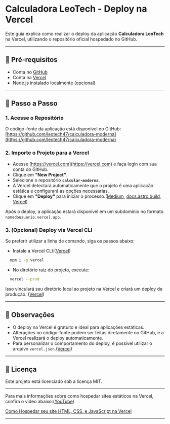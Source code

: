 # Calculadora LeoTech - Deploy na Vercel

Este guia explica como realizar o deploy da aplicação **Calculadora LeoTech** na Vercel, utilizando o repositório oficial hospedado no GitHub.

---

## 🔧 Pré-requisitos

* Conta no [GitHub](https://github.com/)
* Conta na [Vercel](https://vercel.com/)
* Node.js instalado localmente (opcional)

---

## 🚀 Passo a Passo

### 1. Acesse o Repositório

O código-fonte da aplicação está disponível no GitHub: [https://github.com/leotech47/calculadora-moderna](https://github.com/leotech47/calculadora-moderna)

### 2. Importe o Projeto para a Vercel

* Acesse [https://vercel.com](https://vercel.com) e faça login com sua conta do GitHub.
* Clique em **"New Project"**.
* Selecione o repositório **`calcular-moderna`**.
* A Vercel detectará automaticamente que o projeto é uma aplicação estática e configurará as opções necessárias.
* Clique em **"Deploy"** para iniciar o processo.([Medium][1], [docs.astro.build][2], [Vercel][3])

Após o deploy, a aplicação estará disponível em um subdomínio no formato `nomedousuario.vercel.app`.

### 3. (Opcional) Deploy via Vercel CLI

Se preferir utilizar a linha de comando, siga os passos abaixo:

* Instale a Vercel CLI:([Vercel][4])

```bash
  npm i -g vercel
```



* No diretório raiz do projeto, execute:

```bash
  vercel --prod
```



Isso vinculará seu diretório local ao projeto na Vercel e criará um deploy de produção. ([Vercel][5])

---

## 📌 Observações

* O deploy na Vercel é gratuito e ideal para aplicações estáticas.
* Alterações no código-fonte podem ser feitas diretamente no GitHub, e a Vercel realizará o deploy automaticamente.
* Para personalizar o comportamento do deploy, é possível utilizar o arquivo `vercel.json`.([Vercel][6])

---

## 📄 Licença

Este projeto está licenciado sob a licença MIT.

---

Para mais informações sobre como hospedar sites estáticos na Vercel, confira o vídeo abaixo:([YouTube][7])

[Como Hospedar seu site HTML, CSS, e JavaScript na Vercel](https://www.youtube.com/watch?v=JhIPcDpgNGw)

[1]: https://medium.com/%40lgoesmontes/como-fazer-o-deploy-do-meu-site-em-3-passos-com-o-vercel-f3619cab4d0b?utm_source=chatgpt.com "Como fazer o deploy do meu site em 3 passos com o Vercel"
[2]: https://docs.astro.build/pt-br/guides/deploy/vercel/?utm_source=chatgpt.com "Faça o deploy do seu site Astro na Vercel | Docs"
[3]: https://vercel.com/guides/deploying-react-with-vercel?utm_source=chatgpt.com "How to Deploy a React Site with Vercel"
[4]: https://vercel.com/guides/deploying-vuejs-to-vercel?utm_source=chatgpt.com "How to Deploy a Vue.js Site with Vercel"
[5]: https://vercel.com/docs/deployments?utm_source=chatgpt.com "Deploying to Vercel"
[6]: https://vercel.com/docs/cli/deploy?utm_source=chatgpt.com "vercel deploy"
[7]: https://www.youtube.com/watch?v=JhIPcDpgNGw&utm_source=chatgpt.com "Como Hospedar seu site HTML, CSS, e JavaScript na Vercel ..."

---


